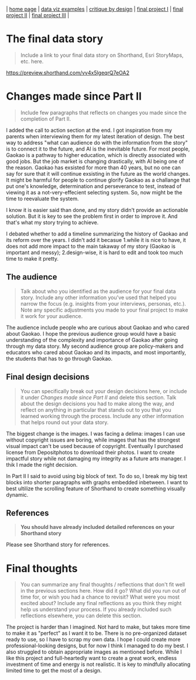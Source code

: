 | [home page](home-page) | [data viz examples](dataviz-examples) | [critique by design](critique-by-design) | [final project I](final-project-part-one) | [final project II](final-project-part-two) | [final project III](final-project-part-three) |

# The final data story
> Include a link to your final data story on Shorthand, Esri StoryMaps, etc. here. 

https://preview.shorthand.com/vv4x5lgeqrQ7eOA2


# Changes made since Part II
> Include few paragraphs that reflects on changes you made since the completion of Part II. 

I added the call to action section at the end. I got inspiration from my parents when interviewing them for my latest iteration of design. The best way to address "what can audience do with the information from the story" is to connect it to the future, and AI is the inevitable future. For most people, Gaokao is a pathway to higher education, which is directly associated with good jobs. But the job market is changing drastically, with AI being one of the reason. Gaokao has exsisted for more than 40 years, but no one can say for sure that it will continue exsisting in the future as the world changes. It might be harmful for people to continue glorify Gaokao as a challange that put one's knowledge, determination and perseverance to test, instead of viewing it as a not-very-effecient selecting system. So, now might be the time to reevaluate the system.

I know it is easier said than done, and my story didn't provide an actionable solution. But it is key to see the problem first in order to improve it. And that's what my story trying to achieve.

I debated whether to add a timeline summarizing the history of Gaokao and its reform over the years. I didn't add it becasue 1.while it is nice to have, it does not add more impact to the main takaway of my story (Gaokao is important and messy); 2.design-wise, it is hard to edit and took too much time to make it pretty.



## The audience
> Talk about who you identified as the audience for your final data story.  Include any other information you've used that helped you narrow the focus (e.g. insights from your interviews, personas, etc.).  Note any specific adjustments you made to your final project to make it work for your audience.

The audience include people who are curious about Gaokao and who cared about Gaokao. I hope the previous audience group would have a basic understanding of the complexity and importance of Gaokao after going through my data story. My second audience group are policy-makers and educators who cared about Gaokao and its impacts, and most importantly, the students that has to go through Gaokao. 

## Final design decisions
> You can specifically break out your design decisions here, or include it under *Changes made since Part II* and delete this section. Talk about the design decisions you had to make along the way, and reflect on anything in particular that stands out to you that you learned working through the process.  Include any other information that helps round out your data story.

The biggest change is the images. I was facing a delima: images I can use without copyright issues are boring, while images that has the strongest visual impact can't be used because of copyright. Eventually I purchased license from Depositphotos to download their photos. I want to create impactful story while not damaging my integrity as a future arts manager. I thik I made the right decision.

In Part II I said to avoid using big block of text. To do so, I break my big text blocks into shorter paragraphs with graphs embedded inbetween. I want to best ultilize the scrolling feature of Shorthand to create something visually dynamic.

## References
> **You should have already included detailed references on your Shorthand story**

Please see Shorthand story for references.


# Final thoughts
> You can summarize any final thoughts / reflections that don't fit well in the previous sections here.  How did it go?  What did you run out of time for, or wish you had a chance to revisit?  What were you most excited about?  Include any final reflections as you think they might help us understand your process.  If you already included such reflections elsewhere, you can delete this section. 

The project is harder than I imagined. Not hard to make, but takes more time to make it as "perfect" as I want it to be. There is no pre-organized dataset ready to use, so I have to scrap my own data. I hope I could create more professional-looking designs, but for now I think I managed to do my best. I also struggled to obtain appropriate images as mentioned before. While I like this project and full-heartedly want to create a great work, endless investment of time and energy is not realistic. It is key to mindfully allocating limited time to get the most of a design.

